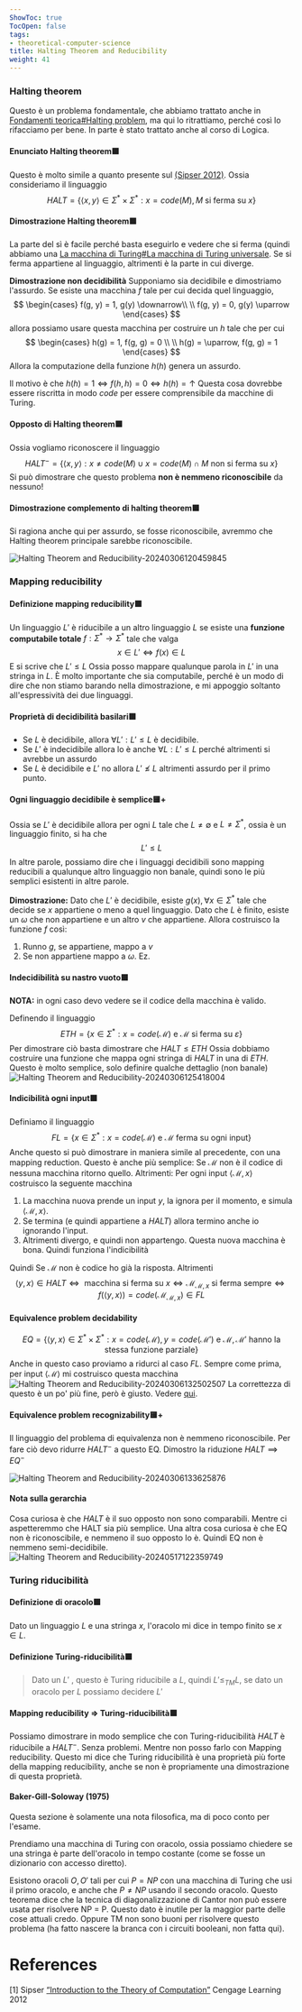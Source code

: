 ```yaml
---
ShowToc: true
TocOpen: false
tags:
- theoretical-computer-science
title: Halting Theorem and Reducibility
weight: 41
---
```


### Halting theorem
Questo è un problema fondamentale, che abbiamo trattato anche in [Fondamenti teorica#Halting problem](./fondamenti-teorica#halting-problem), ma qui lo ritrattiamo, perché così lo rifacciamo per bene. In parte è stato trattato anche al corso di Logica.

#### Enunciato Halting theorem🟩
Questo è molto simile a quanto presente sul [(Sipser 2012)](https://books.google.it/books/about/Introduction_to_the_Theory_of_Computatio.html?id=P3f6CAAAQBAJ).
Ossia consideriamo il linguaggio 
$$
HALT = \left\{ \langle x, y \rangle \in \Sigma^{*} \times \Sigma^{*}: x = code(M),M \text{ si ferma su } x\right\}
$$
#### Dimostrazione Halting theorem🟩
La parte del sì è facile perché basta eseguirlo e vedere che si ferma (quindi abbiamo una [La macchina di Turing#La macchina di Turing universale](./la-macchina-di-turing#la-macchina-di-turing-universale). Se si ferma appartiene al linguaggio, altrimenti è la parte in cui diverge.

**Dimostrazione non decidibilità**
Supponiamo sia decidibile e dimostriamo l'assurdo.
Se esiste una macchina $f$ tale per cui decida quel linguaggio, 
$$
\begin{cases}
f(g, y) = 1, g(y) \downarrow\\ \\
f(g, y) = 0, g(y) \uparrow
\end{cases}
$$
allora possiamo usare questa macchina per costruire un $h$ tale che per cui
$$
\begin{cases}
h(g) = 1, f(g, g) = 0 \\ \\
h(g) = \uparrow, f(g, g) = 1
\end{cases}
$$
Allora la computazione della funzione $h(h)$ genera un assurdo.

Il motivo è che $h(h) = 1 \iff f(h, h) = 0 \iff h(h) = \uparrow$
Questa cosa dovrebbe essere riscritta in modo $code$ per essere comprensibile da macchine di Turing.

#### Opposto di Halting theorem🟩
Ossia vogliamo riconoscere il linguaggio 
$$
HALT^{-} = \left\{ \langle x, y \rangle : x \not= code(M) \cup x=code(M) \cap M \text{ non si ferma su } x\right\}
$$
Si può dimostrare che questo problema **non è nemmeno riconoscibile** da nessuno!
#### Dimostrazione complemento di halting theorem🟩
Si ragiona anche qui per assurdo, se fosse riconoscibile, avremmo che Halting theorem principale sarebbe riconoscibile.

![Halting Theorem and Reducibility-20240306120459845](./static/images/halting-theorem-and-reducibility-20240306120459845.png)


### Mapping reducibility
#### Definizione mapping reducibility🟩
Un linguaggio $L'$ è riducibile a un altro linguaggio $L$ se esiste una **funzione computabile totale** $f : \Sigma^{*} \to \Sigma^{*}$ tale che valga
$$
x \in L' \iff f(x) \in L
$$
E si scrive che $L' \leq L$
Ossia posso mappare qualunque parola in $L'$ in una stringa in $L$.
È molto importante che sia computabile, perché è un modo di dire che non stiamo barando nella dimostrazione, e mi appoggio soltanto all'espressività dei due linguaggi.

#### Proprietà di decidibilità basilari🟩
- Se $L$ è decidibile, allora $\forall L': L'\leq L$ è decidibile.
- Se $L'$ è indecidibile allora lo è anche $\forall L: L' \leq L$ perché altrimenti si avrebbe un assurdo
- Se $L$ è decidibile e $L'$ no allora $L' \not \leq L$ altrimenti assurdo per il primo punto.

#### Ogni linguaggio decidibile è semplice🟨+
Ossia se $L'$ è decidibile allora per ogni $L$ tale che $L \neq \emptyset$ e $L \neq \Sigma^{*}$, ossia è un linguaggio finito, si ha che
$$
L' \leq L
$$
In altre parole, possiamo dire che i linguaggi decidibili sono mapping reducibili a qualunque altro linguaggio non banale, quindi sono le più semplici esistenti in altre parole.

**Dimostrazione:**
Dato che $L'$ è decidibile, esiste $g(x), \forall x \in \Sigma^{*}$ tale che decide se $x$ appartiene o meno a quel linguaggio. Dato che $L$ è finito, esiste un $\omega$ che non appartiene e un altro $v$ che appartiene.
Allora costruisco la funzione $f$ così:
1. Runno $g$, se appartiene, mappo a $v$
2. Se non appartiene mappo a $\omega$.
Ez.

#### Indecidibilità su nastro vuoto🟩
**NOTA:** in ogni caso devo vedere se il codice della macchina è valido.


Definendo il linguaggio
$$
ETH = \left\{ x \in \Sigma^{*}: x = code(\mathcal{M}) \text{ e } \mathcal{M} \text{ si ferma su } \varepsilon \right\} 
$$
Per dimostrare ciò basta dimostrare che $HALT \leq ETH$
Ossia dobbiamo costruire una funzione che mappa ogni stringa di $HALT$ in una di $ETH$.
Questo è molto semplice, solo definire qualche dettaglio (non banale) 
![Halting Theorem and Reducibility-20240306125418004](./static/images/halting-theorem-and-reducibility-20240306125418004.png)

#### Indicibilità ogni input🟩
Definiamo il linguaggio
$$
FL = \left\{ x \in \Sigma^{*} : x = code(\mathcal{M}) \text{ e } \mathcal{M} \text{ ferma su ogni input} \right\} 
$$
Anche questo si può dimostrare in maniera simile al precedente, con una mapping reduction.
Questo è anche più semplice:
Se $\mathcal{M}$ non è il codice di nessuna macchina ritorno quello. Altrimenti:
Per ogni input $\langle \mathcal{M}, x \rangle$ costruisco la seguente macchina
1. La macchina nuova prende un input $y$, la ignora per il momento, e simula $\langle \mathcal{M}, x \rangle$.
2. Se termina (e quindi appartiene a $HALT$) allora termino anche io ignorando l'input.
3. Altrimenti divergo, e quindi non appartengo.
Questa nuova macchina è bona. Quindi funziona l'indicibilità

Quindi 
Se $\mathcal{M}$ non è codice ho già la risposta.
Altrimenti
$$
\langle y, x \rangle \in HALT \iff \text{ macchina si ferma su }x \iff \mathcal{M}_{\mathcal{M}, x} \text{ si ferma sempre} \iff f(\langle y,x \rangle ) = code(\mathcal{M}_{\mathcal{M}, x}) \in FL
$$

#### Equivalence problem decidability
$$
EQ = \left\{ \langle y, x \rangle \in \Sigma^{*} \times \Sigma^{*} : x = code(\mathcal{M}), y = code(\mathcal{M'}) \text{ e } \mathcal{M}, \mathcal{M'} \text{ hanno la stessa funzione parziale} \right\} 
$$
Anche in questo caso proviamo a ridurci al caso $FL$.
Sempre come prima, per input $\langle \mathcal{M}\rangle$ mi costruisco questa macchina
![Halting Theorem and Reducibility-20240306132502507](./static/images/halting-theorem-and-reducibility-20240306132502507.png)
La correttezza di questo è un po' più fine, però è giusto. Vedere [qui](https://chatgpt.com/share/15c48b10-4c2c-45ea-ae4d-a665b361739b).

#### Equivalence problem recognizability🟨+
Il linguaggio del problema di equivalenza non è nemmeno riconoscibile. Per fare ciò devo ridurre $HALT^{-}$ a questo EQ.
Dimostro la riduzione $HALT \implies EQ^{-}$ 

![Halting Theorem and Reducibility-20240306133625876](./static/images/halting-theorem-and-reducibility-20240306133625876.png)

#### Nota sulla gerarchia
Cosa curiosa è che $HALT$ è il suo opposto non sono comparabili. Mentre ci aspetteremmo che HALT sia più semplice.
Una altra cosa curiosa è che EQ non è riconoscibile, e nemmeno il suo opposto lo è.
Quindi EQ non è nemmeno semi-decidibile.
![Halting Theorem and Reducibility-20240517122359749](./static/images/halting-theorem-and-reducibility-20240517122359749.png)
### Turing riducibilità

#### Definizione di oracolo🟩
Dato un linguaggio $L$ e una stringa $x$, l'oracolo mi dice in tempo finito se $x \in L$.

#### Definizione Turing-riducibilità🟩
> Dato un  $L'$ , questo è Turing riducibile a $L$, quindi $L' \leq_{TM} L$, se dato un oracolo per $L$ possiamo decidere $L'$

#### Mapping reducibility => Turing-riducibilità🟩
Possiamo dimostrare in modo semplice che con Turing-riducibilità $HALT$ è riducibile a $HALT^{-}$. Senza problemi.
Mentre non posso farlo con Mapping reducibility.
Questo mi dice che Turing riducibilità è una proprietà più forte della mapping reducibility, anche se non è propriamente una dimostrazione di questa proprietà.

#### Baker-Gill-Soloway (1975)
Questa sezione è solamente una nota filosofica, ma di poco conto per l'esame.

Prendiamo una macchina di Turing con oracolo, ossia possiamo chiedere se una stringa è parte dell'oracolo in tempo costante (come se fosse un dizionario con accesso diretto).

Esistono oracoli $O, O'$ tali per cui $P = NP$ con una macchina di Turing che usi il primo oracolo, e anche che $P \neq NP$  usando il secondo oracolo.
Questo teorema dice che la tecnica di diagonalizzazione di Cantor non può essere usata per risolvere NP = P. Questo dato è inutile per la maggior parte delle cose attuali credo.
Oppure TM non sono buoni per risolvere questo problema (ha fatto nascere la branca con i circuiti booleani, non fatta qui).






# References

[1] Sipser [“Introduction to the Theory of Computation”](https://books.google.it/books/about/Introduction_to_the_Theory_of_Computatio.html?id=P3f6CAAAQBAJ) Cengage Learning 2012
